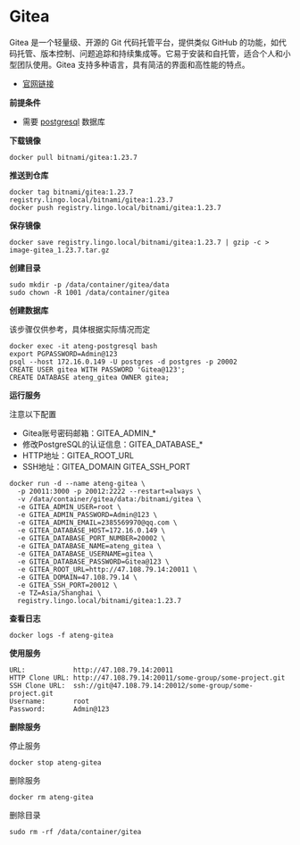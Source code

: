 # Gitea

Gitea 是一个轻量级、开源的 Git 代码托管平台，提供类似 GitHub 的功能，如代码托管、版本控制、问题追踪和持续集成等。它易于安装和自托管，适合个人和小型团队使用。Gitea 支持多种语言，具有简洁的界面和高性能的特点。

- [官网链接](https://about.gitea.com/)

**前提条件**

- 需要 [postgresql](/work/docker/service/postgresql/) 数据库

**下载镜像**

```
docker pull bitnami/gitea:1.23.7
```

**推送到仓库**

```
docker tag bitnami/gitea:1.23.7 registry.lingo.local/bitnami/gitea:1.23.7
docker push registry.lingo.local/bitnami/gitea:1.23.7
```

**保存镜像**

```
docker save registry.lingo.local/bitnami/gitea:1.23.7 | gzip -c > image-gitea_1.23.7.tar.gz
```

**创建目录**

```
sudo mkdir -p /data/container/gitea/data
sudo chown -R 1001 /data/container/gitea
```

**创建数据库**

该步骤仅供参考，具体根据实际情况而定

```
docker exec -it ateng-postgresql bash
export PGPASSWORD=Admin@123
psql --host 172.16.0.149 -U postgres -d postgres -p 20002
CREATE USER gitea WITH PASSWORD 'Gitea@123';
CREATE DATABASE ateng_gitea OWNER gitea;
```

**运行服务**

注意以下配置

- Gitea账号密码邮箱：GITEA_ADMIN_*
- 修改PostgreSQL的认证信息：GITEA_DATABASE_*
- HTTP地址：GITEA_ROOT_URL
- SSH地址：GITEA_DOMAIN GITEA_SSH_PORT

```
docker run -d --name ateng-gitea \
  -p 20011:3000 -p 20012:2222 --restart=always \
  -v /data/container/gitea/data:/bitnami/gitea \
  -e GITEA_ADMIN_USER=root \
  -e GITEA_ADMIN_PASSWORD=Admin@123 \
  -e GITEA_ADMIN_EMAIL=2385569970@qq.com \
  -e GITEA_DATABASE_HOST=172.16.0.149 \
  -e GITEA_DATABASE_PORT_NUMBER=20002 \
  -e GITEA_DATABASE_NAME=ateng_gitea \
  -e GITEA_DATABASE_USERNAME=gitea \
  -e GITEA_DATABASE_PASSWORD=Gitea@123 \
  -e GITEA_ROOT_URL=http://47.108.79.14:20011 \
  -e GITEA_DOMAIN=47.108.79.14 \
  -e GITEA_SSH_PORT=20012 \
  -e TZ=Asia/Shanghai \
  registry.lingo.local/bitnami/gitea:1.23.7
```

**查看日志**

```
docker logs -f ateng-gitea
```

**使用服务**

```
URL:            http://47.108.79.14:20011
HTTP Clone URL: http://47.108.79.14:20011/some-group/some-project.git
SSH Clone URL:  ssh://git@47.108.79.14:20012/some-group/some-project.git
Username:       root
Password:       Admin@123
```

**删除服务**

停止服务

```
docker stop ateng-gitea
```

删除服务

```
docker rm ateng-gitea
```

删除目录

```
sudo rm -rf /data/container/gitea
```

